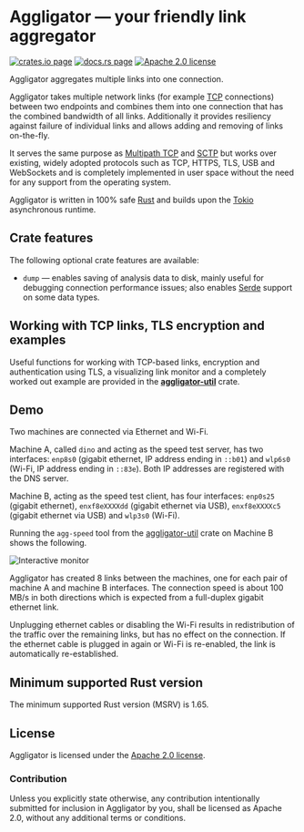 # Aggligator — your friendly link aggregator

[![crates.io page](https://img.shields.io/crates/v/aggligator)](https://crates.io/crates/aggligator)
[![docs.rs page](https://docs.rs/aggligator/badge.svg)](https://docs.rs/aggligator)
[![Apache 2.0 license](https://img.shields.io/crates/l/aggligator)](https://raw.githubusercontent.com/surban/aggligator/master/LICENSE)

Aggligator aggregates multiple links into one connection.

Aggligator takes multiple network links (for example [TCP] connections) between two
endpoints and combines them into one connection that has the combined bandwidth
of all links. Additionally it provides resiliency against failure of individual
links and allows adding and removing of links on-the-fly.

It serves the same purpose as [Multipath TCP] and [SCTP] but works over existing,
widely adopted protocols such as TCP, HTTPS, TLS, USB and WebSockets and is completely
implemented in user space without the need for any support from the operating system.

Aggligator is written in 100% safe [Rust] and builds upon the [Tokio]
asynchronous runtime.

[TCP]: https://en.wikipedia.org/wiki/Transmission_Control_Protocol
[Multipath TCP]: https://en.wikipedia.org/wiki/Multipath_TCP
[SCTP]: https://en.wikipedia.org/wiki/Stream_Control_Transmission_Protocol
[Rust]: https://www.rust-lang.org/
[Tokio]: https://tokio.rs/

## Crate features

The following optional crate features are available:

  * `dump` — enables saving of analysis data to disk, mainly useful for debugging 
    connection performance issues; also enables [Serde] support on some data types.

[Serde]: https://serde.rs/

## Working with TCP links, TLS encryption and examples

Useful functions for working with TCP-based links, encryption and authentication using TLS,
a visualizing link monitor and a completely worked out example are provided in the
**[aggligator-util]** crate.

[aggligator-util]: https://crates.io/crates/aggligator-util

## Demo

Two machines are connected via Ethernet and Wi-Fi.

Machine A, called `dino` and acting as the speed test server, has two interfaces: 
`enp8s0` (gigabit ethernet, IP address ending in `::b01`) and `wlp6s0` (Wi-Fi, IP address ending in `::83e`).
Both IP addresses are registered with the DNS server.

Machine B, acting as the speed test client, has four interfaces: `enp0s25` (gigabit ethernet), 
`enxf8eXXXXdd` (gigabit ethernet via USB), `enxf8eXXXXc5` (gigabit ethernet via USB) and `wlp3s0` (Wi-Fi).

Running the `agg-speed` tool from the [aggligator-util] crate on Machine B shows the following.

![Interactive monitor](https://raw.githubusercontent.com/surban/aggligator/master/.misc/monitor.png)

Aggligator has created 8 links between the machines, one for each pair of machine A and machine B interfaces.
The connection speed is about 100 MB/s in both directions which is expected from a full-duplex gigabit ethernet link.

Unplugging ethernet cables or disabling the Wi-Fi results in redistribution of the 
traffic over the remaining links, but has no effect on the connection.
If the ethernet cable is plugged in again or Wi-Fi is re-enabled, the link is 
automatically re-established.

## Minimum supported Rust version

The minimum supported Rust version (MSRV) is 1.65.

## License

Aggligator is licensed under the [Apache 2.0 license].

[Apache 2.0 license]: https://github.com/surban/aggligator/blob/master/LICENSE

### Contribution

Unless you explicitly state otherwise, any contribution intentionally submitted
for inclusion in Aggligator by you, shall be licensed as Apache 2.0, without any
additional terms or conditions.
